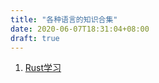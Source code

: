 ```yaml
---
title: "各种语言的知识合集"
date: 2020-06-07T18:31:04+08:00
draft: true
---
```


1. [Rust学习](/post/rust/rustmain)